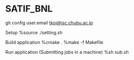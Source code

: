 # SATIF_BNL

git config user.email tkoi@isc.chubu.ac.jp

Setup
%source ./setting.sh 

Build application 
%cmake .
%make -f Makefile 

Run application (Submitting jobs in a machine)
%sh sub.sh 
